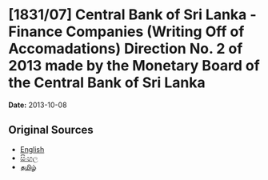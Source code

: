 # [1831/07] Central Bank of Sri Lanka - Finance Companies (Writing Off of Accomadations) Direction No. 2 of 2013 made by the Monetary Board of the Central Bank of Sri Lanka

**Date:** 2013-10-08

## Original Sources

- [English](https://documents.gov.lk/view/extra-gazettes/2013/10/1831-07_E.pdf)
- [සිංහල](https://documents.gov.lk/view/extra-gazettes/2013/10/1831-07_S.pdf)
- [தமிழ்](https://documents.gov.lk/view/extra-gazettes/2013/10/1831-07_T.pdf)
